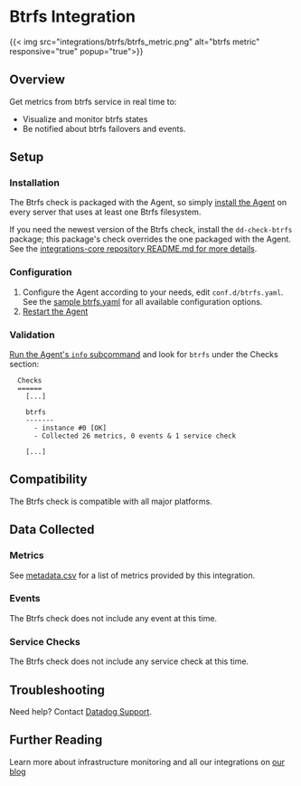 # Btrfs Integration
{{< img src="integrations/btrfs/btrfs_metric.png" alt="btrfs metric" responsive="true" popup="true">}}
## Overview

Get metrics from btrfs service in real time to:

* Visualize and monitor btrfs states
* Be notified about btrfs failovers and events.

## Setup
### Installation

The Btrfs check is packaged with the Agent, so simply [install the Agent](https://app.datadoghq.com/account/settings#agent) on every server that uses at least one Btrfs filesystem.  

If you need the newest version of the Btrfs check, install the `dd-check-btrfs` package; this package's check overrides the one packaged with the Agent. See the [integrations-core repository README.md for more details](https://github.com/DataDog/integrations-core#installing-the-integrations).

### Configuration

1. Configure the Agent according to your needs, edit `conf.d/btrfs.yaml`. See the [sample btrfs.yaml](https://github.com/DataDog/integrations-core/blob/master/btrfs/conf.yaml.example) for all available configuration options.
2. [Restart the Agent](https://docs.datadoghq.com/agent/faq/start-stop-restart-the-datadog-agent)

### Validation

[Run the Agent's `info` subcommand](https://docs.datadoghq.com/agent/faq/agent-status-and-information/) and look for `btrfs` under the Checks section:

```
  Checks
  ======
    [...]

    btrfs
    -------
      - instance #0 [OK]
      - Collected 26 metrics, 0 events & 1 service check

    [...]
```

## Compatibility

The Btrfs check is compatible with all major platforms.

## Data Collected
### Metrics
See [metadata.csv](https://github.com/DataDog/integrations-core/blob/master/btrfs/metadata.csv) for a list of metrics provided by this integration.

### Events
The Btrfs check does not include any event at this time.

### Service Checks
The Btrfs check does not include any service check at this time.

## Troubleshooting
Need help? Contact [Datadog Support](http://docs.datadoghq.com/help/).

## Further Reading

Learn more about infrastructure monitoring and all our integrations on [our blog](https://www.datadoghq.com/blog/)
